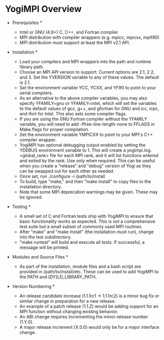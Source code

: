 YogiMPI Overview
================

* Prerequisites *
  - Intel or GNU (4.8+) C, C++, and Fortran compiler
  - MPI distribution with compiler wrappers (e.g. mpicc, mpicxx, mpif90)
  - MPI distribution must support at least the MPI v2.1 API.

* Installation *
  - Load your compilers and MPI wrappers into the path and runtime library path.
  - Choose an MPI API version to support. Current options are 2.1, 2.2, and 3.
    Set the YVERSION variable to any of these values. The default is 2.1.
  - Set the environment variable YCC, YCXX, and YF90 to point to your serial
    compilers.
  - As an alternative to the above compiler variables, you may also specify
    YFAMILY=gnu or YFAMILY=intel, which will set the variables to the default
    values of gcc, g++, and gfortran for GNU and icc, icpc, and ifort for
    Intel. This also sets some compiler flags.
  - If you are using the GNU Fortran compiler without the YFAMILY variable, you
    will need to add -ffree-line-length-none to FFLAGS in Make.flags for proper
    compilation.
  - Set the environment variable YMPICXX to point to your MPI's C++ compiler
    wrapper.
  - YogiMPI has optional debugging output enabled by setting the YDEBUG
    environment variable to 1. This will create a yogimpi.log.<global_rank>
    file for each MPI rank, and it will list functions entered and exited
    by the rank. Use only when required. This can be useful when you create
    a "release" and "debug" version of Yogi as they can be swapped out for each
    other as needed.
  - Once set, run ./configure -i /path/to/install
  - To build, type "make," and then "make install" to copy files to the
    installation directory.
  - Note that some MPI deprecation warnings may be given.  These may be ignored.

* Testing *
  - A small set of C and Fortran tests ship with YogiMPI to ensure that basic
    functionality works as expected.  This is *not* a comprehensive test suite
    but a small subset of commonly used MPI routines.
  - After "make" and "make install" (the installation *must* run), change into
    the test subdirectory.
  - "make runtest" will build and execute all tests.  If successful, a message
    will be printed.

* Modules and Source Files *
  - As part of the installation, module files and a bash script are provided
    in /path/to/install/etc.  These can be used to add YogiMPI to the PATH and
    [DY]LD_LIBRARY_PATH.

* Version Numbering *
  - An release candidate increase (1.1.1rc1 -> 1.1.1rc2) is a minor bug fix or
    similar change in preparation for a new release.
  - An example of a patch release (1.1.Z) would be adding support for an MPI
    function without changing existing behavior.
  - An ABI change requires incrementing the minor release number (1.Y.0).
  - A major release increment (X.0.0) would only be for a major interface
    change.
